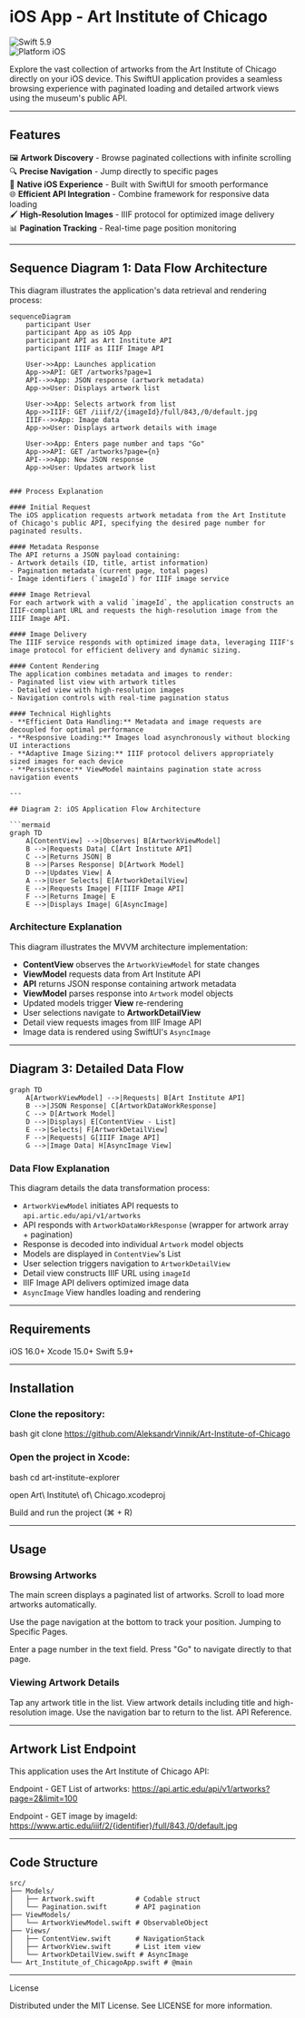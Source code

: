 # iOS App - Art Institute of Chicago

![Swift 5.9](https://img.shields.io/badge/Swift-5.9-orange.svg)  
![Platform iOS](https://img.shields.io/badge/platform-iOS-blue.svg)



Explore the vast collection of artworks from the Art Institute of Chicago directly on your iOS device. This SwiftUI application provides a seamless browsing experience with paginated loading and detailed artwork views using the museum's public API.

---

## Features


🖼️ **Artwork Discovery** - Browse paginated collections with infinite scrolling  
🔍 **Precise Navigation** - Jump directly to specific pages  
📱 **Native iOS Experience** - Built with SwiftUI for smooth performance  
🌐 **Efficient API Integration** - Combine framework for responsive data loading  
🖌️ **High-Resolution Images** - IIIF protocol for optimized image delivery  
📊 **Pagination Tracking** - Real-time page position monitoring  

---

## Sequence Diagram 1: Data Flow Architecture

This diagram illustrates the application's data retrieval and rendering process:

```mermaid
sequenceDiagram
    participant User
    participant App as iOS App
    participant API as Art Institute API
    participant IIIF as IIIF Image API
    
    User->>App: Launches application
    App->>API: GET /artworks?page=1
    API-->>App: JSON response (artwork metadata)
    App->>User: Displays artwork list
    
    User->>App: Selects artwork from list
    App->>IIIF: GET /iiif/2/{imageId}/full/843,/0/default.jpg
    IIIF-->>App: Image data
    App->>User: Displays artwork details with image
    
    User->>App: Enters page number and taps "Go"
    App->>API: GET /artworks?page={n}
    API-->>App: New JSON response
    App->>User: Updates artwork list


### Process Explanation

#### Initial Request
The iOS application requests artwork metadata from the Art Institute of Chicago's public API, specifying the desired page number for paginated results.

#### Metadata Response
The API returns a JSON payload containing:
- Artwork details (ID, title, artist information)
- Pagination metadata (current page, total pages)
- Image identifiers (`imageId`) for IIIF image service

#### Image Retrieval
For each artwork with a valid `imageId`, the application constructs an IIIF-compliant URL and requests the high-resolution image from the IIIF Image API.

#### Image Delivery
The IIIF service responds with optimized image data, leveraging IIIF's image protocol for efficient delivery and dynamic sizing.

#### Content Rendering
The application combines metadata and images to render:
- Paginated list view with artwork titles
- Detailed view with high-resolution images
- Navigation controls with real-time pagination status

#### Technical Highlights
- **Efficient Data Handling:** Metadata and image requests are decoupled for optimal performance  
- **Responsive Loading:** Images load asynchronously without blocking UI interactions  
- **Adaptive Image Sizing:** IIIF protocol delivers appropriately sized images for each device  
- **Persistence:** ViewModel maintains pagination state across navigation events  

---

## Diagram 2: iOS Application Flow Architecture

```mermaid
graph TD
    A[ContentView] -->|Observes| B[ArtworkViewModel]
    B -->|Requests Data| C[Art Institute API]
    C -->|Returns JSON| B
    B -->|Parses Response| D[Artwork Model]
    D -->|Updates View| A
    A -->|User Selects| E[ArtworkDetailView]
    E -->|Requests Image| F[IIIF Image API]
    F -->|Returns Image| E
    E -->|Displays Image| G[AsyncImage]
```

### Architecture Explanation

This diagram illustrates the MVVM architecture implementation:

- **ContentView** observes the `ArtworkViewModel` for state changes  
- **ViewModel** requests data from Art Institute API  
- **API** returns JSON response containing artwork metadata  
- **ViewModel** parses response into `Artwork` model objects  
- Updated models trigger **View** re-rendering  
- User selections navigate to **ArtworkDetailView**  
- Detail view requests images from IIIF Image API  
- Image data is rendered using SwiftUI's `AsyncImage`

---

## Diagram 3: Detailed Data Flow

```mermaid
graph TD
    A[ArtworkViewModel] -->|Requests| B[Art Institute API]
    B -->|JSON Response| C[ArtworkDataWorkResponse]
    C --> D[Artwork Model]
    D -->|Displays| E[ContentView - List]
    E -->|Selects| F[ArtworkDetailView]
    F -->|Requests| G[IIIF Image API]
    G -->|Image Data| H[AsyncImage View]
```

### Data Flow Explanation

This diagram details the data transformation process:

- `ArtworkViewModel` initiates API requests to `api.artic.edu/api/v1/artworks`
- API responds with `ArtworkDataWorkResponse` (wrapper for artwork array + pagination)
- Response is decoded into individual `Artwork` model objects
- Models are displayed in `ContentView`'s List
- User selection triggers navigation to `ArtworkDetailView`
- Detail view constructs IIIF URL using `imageId`
- IIIF Image API delivers optimized image data
- `AsyncImage` View handles loading and rendering

---

## Requirements

iOS 16.0+
Xcode 15.0+
Swift 5.9+

---

## Installation

### Clone the repository:
bash 
git clone https://github.com/AleksandrVinnik/Art-Institute-of-Chicago

### Open the project in Xcode:
bash 
cd art-institute-explorer

open Art\ Institute\ of\ Chicago.xcodeproj

Build and run the project (⌘ + R)

---

## Usage

### Browsing Artworks

The main screen displays a paginated list of artworks. 
Scroll to load more artworks automatically.

Use the page navigation at the bottom to track your position. 
Jumping to Specific Pages.

Enter a page number in the text field. 
Press "Go" to navigate directly to that page.

### Viewing Artwork Details

Tap any artwork title in the list. 
View artwork details including title and high-resolution image. 
Use the navigation bar to return to the list. 
API Reference.

---



## Artwork List Endpoint

This application uses the Art Institute of Chicago API:

Endpoint - GET List of artworks:
https://api.artic.edu/api/v1/artworks?page=2&limit=100
 

Endpoint - GET image by imageId:
https://www.artic.edu/iiif/2/{identifier}/full/843,/0/default.jpg

---

## Code Structure


```tree
src/
├── Models/
│   ├── Artwork.swift          # Codable struct
│   └── Pagination.swift       # API pagination
├── ViewModels/
│   └── ArtworkViewModel.swift # ObservableObject
├── Views/
│   ├── ContentView.swift      # NavigationStack
│   ├── ArtworkView.swift      # List item view
│   └── ArtworkDetailView.swift # AsyncImage
└── Art_Institute_of_ChicagoApp.swift # @main
```

---

License

Distributed under the MIT License. See LICENSE for more information.